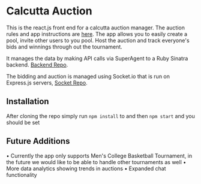 # Calcutta Auction

This is the react.js front end for a calcutta auction manager. The auction rules and app instructions are [here](https://calcutta-backend.herokuapp.com/). The app allows you to easily create a pool, invite other users to you pool. Host the auction and track everyone's bids and winnings through out the tournament.

It manages the data by making API calls via SuperAgent to a Ruby Sinatra backend. [Backend Repo](https://github.com/anthonyjlower/calcutta-api).

The bidding and auction is managed using Socket.io that is run on Express.js servers, [Socket Repo](https://github.com/anthonyjlower/calcutta-socket-exp).


## Installation
After cloning the repo simply run `npm install` to and then `npm start` and you should be set

## Future Additions
• Currently the app only supports Men's College Basketball Tournament, in the future we would like to be able to handle other tournaments as well
• More data analytics showing trends in auctions
• Expanded chat functionality 